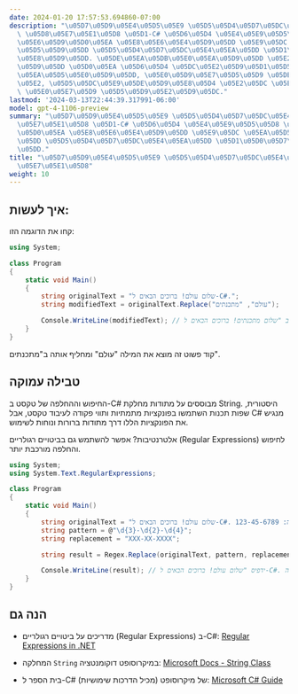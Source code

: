 ```yaml
---
date: 2024-01-20 17:57:53.694860-07:00
description: "\u05D7\u05D9\u05E4\u05D5\u05E9 \u05D5\u05D4\u05D7\u05DC\u05E4\u05EA\
  \ \u05D8\u05E7\u05E1\u05D8 \u05D1-C# \u05D6\u05D4 \u05E4\u05E9\u05D5\u05D8 \u05DE\
  \u05E6\u05D9\u05D0\u05EA \u05E8\u05E6\u05E4\u05D9\u05DD \u05E9\u05DC \u05EA\u05D5\
  \u05D5\u05D9\u05DD \u05D5\u05D4\u05D7\u05DC\u05E4\u05EA\u05DD \u05D1\u05D0\u05D7\
  \u05E8\u05D9\u05DD. \u05DE\u05EA\u05DB\u05E0\u05EA\u05D9\u05DD \u05E2\u05D5\u05E9\
  \u05D9\u05DD \u05D0\u05EA \u05D6\u05D4 \u05DC\u05E2\u05D9\u05D1\u05D5\u05D3 \u05E0\
  \u05EA\u05D5\u05E0\u05D9\u05DD, \u05E0\u05D9\u05E7\u05D5\u05D9 \u05DE\u05D9\u05D3\
  \u05E2, \u05D5\u05DC\u05E9\u05DE\u05D9\u05E8\u05D4 \u05E2\u05DC \u05E7\u05D5\u05D3\
  \ \u05E0\u05E7\u05D9 \u05D5\u05D9\u05E2\u05D9\u05DC."
lastmod: '2024-03-13T22:44:39.317991-06:00'
model: gpt-4-1106-preview
summary: "\u05D7\u05D9\u05E4\u05D5\u05E9 \u05D5\u05D4\u05D7\u05DC\u05E4\u05EA \u05D8\
  \u05E7\u05E1\u05D8 \u05D1-C# \u05D6\u05D4 \u05E4\u05E9\u05D5\u05D8 \u05DE\u05E6\u05D9\
  \u05D0\u05EA \u05E8\u05E6\u05E4\u05D9\u05DD \u05E9\u05DC \u05EA\u05D5\u05D5\u05D9\
  \u05DD \u05D5\u05D4\u05D7\u05DC\u05E4\u05EA\u05DD \u05D1\u05D0\u05D7\u05E8\u05D9\
  \u05DD."
title: "\u05D7\u05D9\u05E4\u05D5\u05E9 \u05D5\u05D4\u05D7\u05DC\u05E4\u05EA \u05D8\
  \u05E7\u05E1\u05D8"
weight: 10
---
```


## איך לעשות:
קחו את הדוגמה הזו:

```c#
using System;

class Program
{
    static void Main()
    {
        string originalText = "שלום עולם! ברוכים הבאים ל-C#.";
        string modifiedText = originalText.Replace("עולם", "מתכנתים");

        Console.WriteLine(modifiedText); // יכתוב "שלום מתכנתים! ברוכים הבאים ל-C#."
    }
}
```
קוד פשוט זה מוצא את המילה "עולם" ומחליף אותה ב"מתכנתים".

## טבילה עמוקה
החיפוש וההחלפה של טקסט ב-C# מבוססים על מתודות מחלקת String. היסטורית, שפות תכנות השתמשו בפונקציות מתמתיות ותווי פקודה לעיבוד טקסט, אבל C# מנגיש את הפונקציות הללו דרך מתודות ברורות ונוחות לשימוש.

אלטרנטיבות? אפשר להשתמש גם בביטויים רגולריים (Regular Expressions) לחיפוש והחלפה מורכבת יותר.

```c#
using System;
using System.Text.RegularExpressions;

class Program
{
    static void Main()
    {
        string originalText = "שלום עולם! ברוכים הבאים ל-C#. דוגמה: 123-45-6789";
        string pattern = @"\d{3}-\d{2}-\d{4}";
        string replacement = "XXX-XX-XXXX";

        string result = Regex.Replace(originalText, pattern, replacement);

        Console.WriteLine(result); // ידפיס "שלום עולם! ברוכים הבאים ל-C#. דוגמה: XXX-XX-XXXX"
    }
}
```

## הנה גם
- מדריכים על ביטויים רגולריים (Regular Expressions) ב-C#: [Regular Expressions in .NET](https://docs.microsoft.com/en-us/dotnet/standard/base-types/regular-expressions)

- המחלקה `String` במיקרוסופט דוקומנטציה: [Microsoft Docs - String Class](https://docs.microsoft.com/en-us/dotnet/api/system.string)

- בית הספר ל-C# של מיקרוסופט (מכיל הדרכות שימושיות): [Microsoft C# Guide](https://docs.microsoft.com/en-us/dotnet/csharp/)
